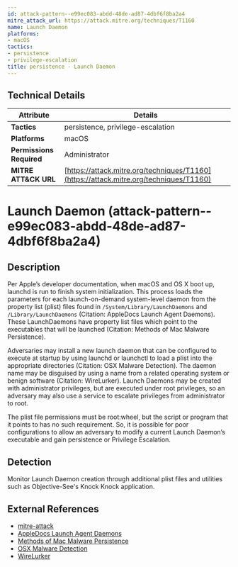 ```yaml
---
id: attack-pattern--e99ec083-abdd-48de-ad87-4dbf6f8ba2a4
mitre_attack_url: https://attack.mitre.org/techniques/T1160
name: Launch Daemon
platforms:
- macOS
tactics:
- persistence
- privilege-escalation
title: persistence - Launch Daemon
---
```


## Technical Details

| Attribute | Details |
|-----------|----------|
| **Tactics** | persistence, privilege-escalation |
| **Platforms** | macOS |
| **Permissions Required** | Administrator |
| **MITRE ATT&CK URL** | [https://attack.mitre.org/techniques/T1160](https://attack.mitre.org/techniques/T1160) |

# Launch Daemon (attack-pattern--e99ec083-abdd-48de-ad87-4dbf6f8ba2a4)

## Description
Per Apple’s developer documentation, when macOS and OS X boot up, launchd is run to finish system initialization. This process loads the parameters for each launch-on-demand system-level daemon from the property list (plist) files found in <code>/System/Library/LaunchDaemons</code> and <code>/Library/LaunchDaemons</code> (Citation: AppleDocs Launch Agent Daemons). These LaunchDaemons have property list files which point to the executables that will be launched (Citation: Methods of Mac Malware Persistence).
 
Adversaries may install a new launch daemon that can be configured to execute at startup by using launchd or launchctl to load a plist into the appropriate directories (Citation: OSX Malware Detection). The daemon name may be disguised by using a name from a related operating system or benign software  (Citation: WireLurker). Launch Daemons may be created with administrator privileges, but are executed under root privileges, so an adversary may also use a service to escalate privileges from administrator to root.
 
The plist file permissions must be root:wheel, but the script or program that it points to has no such requirement. So, it is possible for poor configurations to allow an adversary to modify a current Launch Daemon’s executable and gain persistence or Privilege Escalation.

## Detection
Monitor Launch Daemon creation through additional plist files and utilities such as Objective-See's Knock Knock application.

## External References
- [mitre-attack](https://attack.mitre.org/techniques/T1160)
- [AppleDocs Launch Agent Daemons](https://developer.apple.com/library/content/documentation/MacOSX/Conceptual/BPSystemStartup/Chapters/CreatingLaunchdJobs.html)
- [Methods of Mac Malware Persistence](https://www.virusbulletin.com/uploads/pdf/conference/vb2014/VB2014-Wardle.pdf)
- [OSX Malware Detection](https://www.synack.com/wp-content/uploads/2016/03/RSA_OSX_Malware.pdf)
- [WireLurker](https://www.paloaltonetworks.com/content/dam/pan/en_US/assets/pdf/reports/Unit_42/unit42-wirelurker.pdf)
